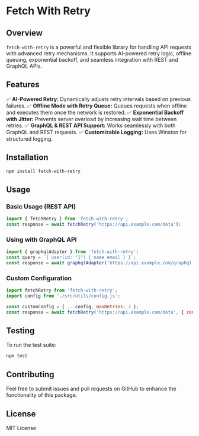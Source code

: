 # Fetch With Retry

## Overview
`fetch-with-retry` is a powerful and flexible library for handling API requests with advanced retry mechanisms. It supports AI-powered retry logic, offline queuing, exponential backoff, and seamless integration with REST and GraphQL APIs.

## Features
✅ **AI-Powered Retry:** Dynamically adjusts retry intervals based on previous failures.
✅ **Offline Mode with Retry Queue:** Queues requests when offline and executes them once the network is restored.
✅ **Exponential Backoff with Jitter:** Prevents server overload by increasing wait time between retries.
✅ **GraphQL & REST API Support:** Works seamlessly with both GraphQL and REST requests.
✅ **Customizable Logging:** Uses Winston for structured logging.

## Installation
```sh
npm install fetch-with-retry
```

## Usage

### Basic Usage (REST API)
```js
import { fetchRetry } from 'fetch-with-retry';
const response = await fetchRetry('https://api.example.com/data');
```

### Using with GraphQL API
```js
import { graphqlAdapter } from 'fetch-with-retry';
const query = `{ user(id: "1") { name email } }`;
const response = await graphqlAdapter('https://api.example.com/graphql', query);
```

### Custom Configuration
```js
import fetchRetry from 'fetch-with-retry';
import config from './src/utils/config.js';

const customConfig = { ...config, maxRetries: 3 };
const response = await fetchRetry('https://api.example.com/data', { config: customConfig });
```

## Testing
To run the test suite:
```sh
npm test
```

## Contributing
Feel free to submit issues and pull requests on GitHub to enhance the functionality of this package.

## License
MIT License